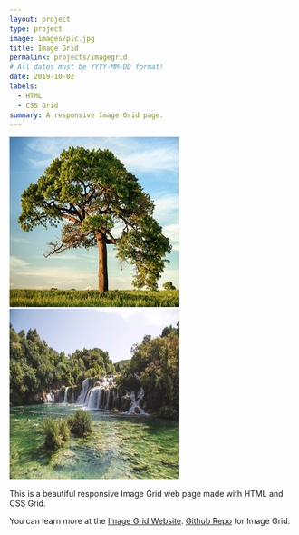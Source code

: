 ```yaml
---
layout: project
type: project
image: images/pic.jpg
title: Image Grid
permalink: projects/imagegrid
# All dates must be YYYY-MM-DD format!
date: 2019-10-02
labels:
  - HTML
  - CSS Grid
summary: A responsive Image Grid page.
---
```


<div class="ui small rounded images">
  <img class="ui image" src="../images/pic.jpg">
  <img class="ui image" src="../images/pic1.jpg">
</div>

This is a beautiful responsive Image Grid web page made with HTML and CSS Grid.

You can learn more at the [Image Grid Website](https://pjmantoss.github.io/imageGrid/).
[Github Repo](https://github.com/PJMantoss/imageGrid) for Image Grid.
